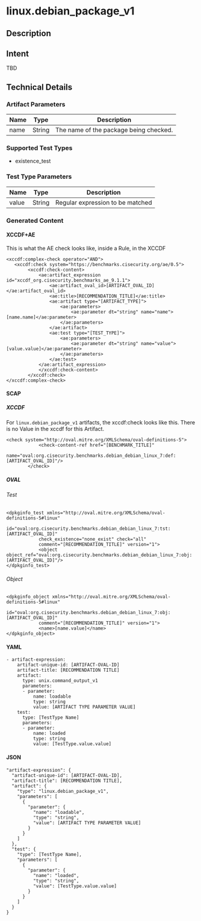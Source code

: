 # linux.debian_package_v1

## Description

## Intent
TBD

## Technical Details
### Artifact Parameters
| Name                  |Type    | Description |
| ----------------------|--------| ----------- |
| name  | String | The name of the package being checked.  |

### Supported Test Types
- existence_test

### Test Type Parameters
| Name                  |Type    | Description |
| ----------------------|--------| ----------- |
| value | String | Regular expression to be matched |


### Generated Content
#### XCCDF+AE
This is what the AE check looks like, inside a Rule, in the XCCDF

```
<xccdf:complex-check operator="AND">
   <xccdf:check system="https://benchmarks.cisecurity.org/ae/0.5">
        <xccdf:check-content>
            <ae:artifact_expression id="xccdf_org.cisecurity.benchmarks_ae_9.1.1">
                <ae:artifact_oval_id>[ARTIFACT_OVAL_ID]</ae:artifact_oval_id>
                <ae:title>[RECOMMENDATION_TITLE]</ae:title>
                <ae:artifact type="[ARTIFACT_TYPE]">
                    <ae:parameters>
                        <ae:parameter dt="string" name="name">[name.name]</ae:parameter>
                    </ae:parameters>
                </ae:artifact>
                <ae:test type="[TEST_TYPE]">
                    <ae:parameters>
                        <ae:parameter dt="string" name="value">[value.value]</ae:parameter>
                    </ae:parameters>
                </ae:test>
            </ae:artifact_expression>
            </xccdf:check-content>
        </xccdf:check>
</xccdf:complex-check>
```

#### SCAP
##### XCCDF
For `linux.debian_package_v1` artifacts, the xccdf:check looks like this.  There is no Value in the xccdf for this Artifact.

```
<check system="http://oval.mitre.org/XMLSchema/oval-definitions-5">
            <check-content-ref href="[BENCHMARK_TITLE]"
                name="oval:org.cisecurity.benchmarks.debian_debian_linux_7:def:[ARTIFACT_OVAL_ID]"/>
        </check>
```

##### OVAL
###### Test

```
<dpkginfo_test xmlns="http://oval.mitre.org/XMLSchema/oval-definitions-5#linux"
			id="oval:org.cisecurity.benchmarks.debian_debian_linux_7:tst:[ARTIFACT_OVAL_ID]"
			check_existence="none_exist" check="all"
			comment="[RECOMMENDATION_TITLE]" version="1">
			<object object_ref="oval:org.cisecurity.benchmarks.debian_debian_linux_7:obj:[ARTIFACT_OVAL_ID]"/>
</dpkginfo_test>
```

###### Object

```
<dpkginfo_object xmlns="http://oval.mitre.org/XMLSchema/oval-definitions-5#linux"
			id="oval:org.cisecurity.benchmarks.debian_debian_linux_7:obj:[ARTIFACT_OVAL_ID]"
			comment="[RECOMMENDATION_TITLE]" version="1">
			<name>[name.value]</name>
</dpkginfo_object>
```

#### YAML


```
- artifact-expression:
    artifact-unique-id: [ARTIFACT-OVAL-ID]
    artifact-title: [RECOMMENDATION TITLE]
    artifact:
      type: unix.command_output_v1
      parameters:
      - parameter: 
          name: loadable
          type: string
          value: [ARTIFACT TYPE PARAMETER VALUE]
    test:
      type: [TestType Name]
      parameters:
      - parameter:
          name: loaded
          type: string
          value: [TestType.value.value]
```

#### JSON

```
"artifact-expression": {
  "artifact-unique-id": [ARTIFACT-OVAL-ID],
  "artifact-title": [RECOMMENDATION TITLE],
  "artifact": {
    "type": "linux.debian_package_v1",
    "parameters": [
      {
        "parameter": {
          "name": "loadable",
          "type": "string",
          "value": [ARTIFACT TYPE PARAMETER VALUE]
        }
      }
    ]
  },
  "test": {
    "type": [TestType Name],
    "parameters": [
      {
        "parameter": {
          "name": "loaded",
          "type": "string",
          "value": [TestType.value.value]
        }
      }
    ]
  }
}
``` 